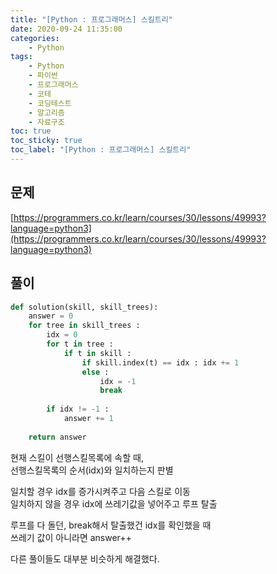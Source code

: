 ```yaml
---
title: "[Python : 프로그래머스] 스킬트리"
date: 2020-09-24 11:35:00
categories:
    - Python
tags:
    - Python
    - 파이썬
    - 프로그래머스
    - 코테  
    - 코딩테스트
    - 알고리즘
    - 자료구조
toc: true
toc_sticky: true
toc_label: "[Python : 프로그래머스] 스킬트리"
---
```

## 문제
[https://programmers.co.kr/learn/courses/30/lessons/49993?language=python3](https://programmers.co.kr/learn/courses/30/lessons/49993?language=python3)
## 풀이
```python
def solution(skill, skill_trees):
    answer = 0
    for tree in skill_trees :
        idx = 0
        for t in tree :
            if t in skill :
                if skill.index(t) == idx : idx += 1
                else : 
                    idx = -1
                    break
                    
        if idx != -1 :
            answer += 1
    
    return answer
```
현재 스킬이 선행스킬목록에 속할 때,  
선행스킬목록의 순서(idx)와 일치하는지 판별  
  
일치할 경우 idx를 증가시켜주고 다음 스킬로 이동  
일치하지 않을 경우 idx에 쓰레기값을 넣어주고 루프 탈출  
  
루프를 다 돌던, break해서 탈출했건 idx를 확인했을 때  
쓰레기 값이 아니라면 answer++
  
다른 풀이들도 대부분 비슷하게 해결했다.  